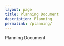 ```yaml
---
layout: page
title: Planning Document
description: Planning
permalink: /planning/
---
```




Planning Document 